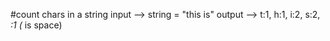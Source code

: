 #count chars in a string
input   --> string = "this is"
output  --> t:1, h:1, i:2, s:2, _:1
(_ is space)
